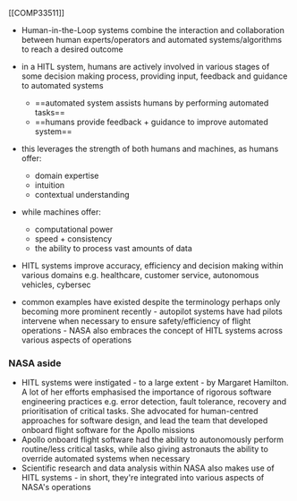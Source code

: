 [[COMP33511]]

- Human-in-the-Loop systems combine the interaction and collaboration between human experts/operators and automated systems/algorithms to reach a desired outcome
- in a HITL system, humans are actively involved in various stages of some decision making process, providing input, feedback and guidance to automated systems
	- ==automated system assists humans by performing automated tasks==
	- ==humans provide feedback + guidance to improve automated system==

- this leverages the strength of both humans and machines, as humans offer:
	- domain expertise
	- intuition
	- contextual understanding
- while machines offer:
	- computational power
	- speed + consistency
	- the ability to process vast amounts of data

- HITL systems improve accuracy, efficiency and decision making within various domains e.g. healthcare, customer service, autonomous vehicles, cybersec
- common examples have existed despite the terminology perhaps only becoming more prominent recently - autopilot systems have had pilots intervene when necessary to ensure safety/efficiency of flight operations - NASA also embraces the concept of HITL systems across various aspects of operations

### NASA aside
- HITL systems were instigated - to a large extent - by Margaret Hamilton. A lot of her efforts emphasised the importance of rigorous software engineering practices e.g. error detection, fault tolerance, recovery and prioritisation of critical tasks. She advocated for human-centred approaches for software design, and lead the team that developed onboard flight software for the Apollo missions
- Apollo onboard flight software had the ability to autonomously perform routine/less critical tasks, while also giving astronauts the ability to override automated systems when necessary
- Scientific research and data analysis within NASA also makes use of HITL systems - in short, they're integrated into various aspects of NASA's operations
